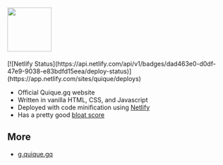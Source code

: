 <h1><a href="https://quique.gq"><img height="100" src="https://quique.gq/assets/logo.svg"></a></h1>
[![Netlify Status](https://api.netlify.com/api/v1/badges/dad463e0-d0df-47e9-9038-e83bdfd15eea/deploy-status)](https://app.netlify.com/sites/quique/deploys)
<ul>
  <li>Official Quique.gq website</li>
  <li>Written in vanilla HTML, CSS, and Javascript</li>
  <li>Deployed with code minification using <a href="https://netlify.com">Netlify</a></li>
  <li>Has a pretty good <a target="_blank" href="https://www.webbloatscore.com/?url=quique.gq">bloat score</a></li>
</ul>
<h2>More</h2>
<ul>
  <li><a href="https://github.com/quique-gq/g">g.quique.gq</a></li>
</ul>
